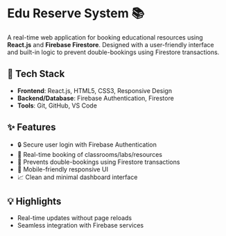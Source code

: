 # Edu Reserve System 📚

A real-time web application for booking educational resources using **React.js** and **Firebase Firestore**. Designed with a user-friendly interface and built-in logic to prevent double-bookings using Firestore transactions.

## 🔧 Tech Stack

- **Frontend**: React.js, HTML5, CSS3, Responsive Design 
- **Backend/Database**: Firebase Authentication, Firestore
- **Tools**: Git, GitHub, VS Code

## ✨ Features

- 🔒 Secure user login with Firebase Authentication  
- 📅 Real-time booking of classrooms/labs/resources  
- 🔄 Prevents double-bookings using Firestore transactions  
- 📱 Mobile-friendly responsive UI  
- 📈 Clean and minimal dashboard interface

## 💡 Highlights

- Real-time updates without page reloads  
- Seamless integration with Firebase services  
